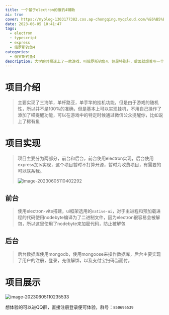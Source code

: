 ```yaml
---
title: 一个基于electron的俄钓4辅助
ai: true
cover: https://myblog-1303177382.cos.ap-chongqing.myqcloud.com/%E6%B5%B7%E7%AB%BF.jpg
date: 2023-06-05 10:41:47
tags:
  - electron
  - typescript
  - express
  - 俄罗斯钓鱼4
categories:
  - 俄罗斯钓鱼4
description: 大学的时候迷上了一款游戏，叫俄罗斯钓鱼4，但是特别肝，后面就想着写一个辅助，前台用electron实现，后台使用express加ts，于是就有了这个项目
---
```


# 项目介绍

> 主要实现了三海竿，单杆路亚，单手竿的挂机功能，但是由于游戏的随机性，所以并不是100%的准确，但是基本上可以实现挂机，不用自己操作了
> 添加了喵提醒功能，可以在游戏中的特定时候通过微信公众提醒你，比如说上了稀有鱼

# 项目实现

> 项目主要分为两部分，前台和后台，前台使用electron实现，后台使用express加ts实现，这个项目暂时不打算开源，暂时为收费项目，有需要的可以联系我。
>
> ![image-20230605110402292](https://myblog-1303177382.cos.ap-chongqing.myqcloud.com/image-20230605110402292.png)

## 前台
> 使用electron-vite搭建，ui框架选用的`native-ui`，对于主进程和预加载进程的代码使用nodebyte编译为了二进制文件，因为electron很容易会被解包，所以这里使用了nodebyte来加密代码，防止被解包


## 后台
> 后台数据库使用mongodb，使用mongoose来操作数据库，后台主要实现了用户的注册，登录，充值解绑，以及支付宝扫码当面付。

# 项目展示

![image-20230605110235533](https://myblog-1303177382.cos.ap-chongqing.myqcloud.com/image-20230605110235533.png)

想体验的可以进QQ群，直接注册登录便可体验，群号：`850695539`